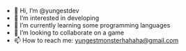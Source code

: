 - 👋 Hi, I’m @yungestdev
- 👀 I’m interested in developing
- 🌱 I’m currently learning some programming languages
- 💞️ I’m looking to collaborate on a game
- 📫 How to reach me: yungestmonsterhahaha@gmail.com

<!---
yungestdev/yungestdev is a ✨ special ✨ repository because its `README.md` (this file) appears on your GitHub profile.
You can click the Preview link to take a look at your changes.
--->
